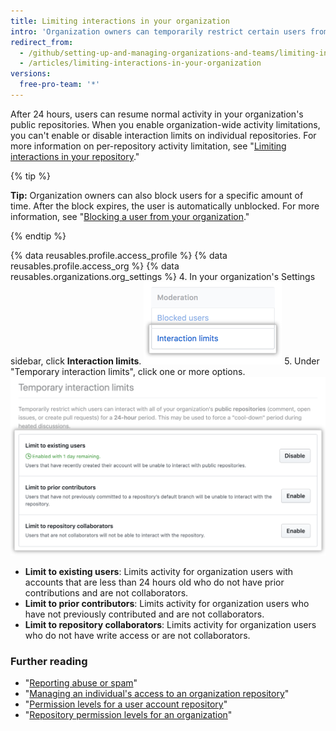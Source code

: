 ```yaml
---
title: Limiting interactions in your organization
intro: 'Organization owners can temporarily restrict certain users from commenting, opening issues, or creating pull requests in the organization''s public repositories to enforce a period of limited activity.'
redirect_from:
  - /github/setting-up-and-managing-organizations-and-teams/limiting-interactions-in-your-organization
  - /articles/limiting-interactions-in-your-organization
versions:
  free-pro-team: '*'
---
```


After 24 hours, users can resume normal activity in your organization's public repositories. When you enable organization-wide activity limitations, you can't enable or disable interaction limits on individual repositories. For more information on per-repository activity limitation, see "[Limiting interactions in your repository](/articles/limiting-interactions-in-your-repository)."

{% tip %}

**Tip:** Organization owners can also block users for a specific amount of time. After the block expires, the user is automatically unblocked. For more information, see "[Blocking a user from your organization](/articles/blocking-a-user-from-your-organization)." 

{% endtip %}

{% data reusables.profile.access_profile %}
{% data reusables.profile.access_org %}
{% data reusables.organizations.org_settings %}
4. In your organization's Settings sidebar, click **Interaction limits**.
![Interaction limits in organization settings ](/assets/images/help/organizations/org-settings-interaction-limits.png)
5. Under "Temporary interaction limits", click one or more options.
  ![Temporary interaction limit options](/assets/images/help/organizations/organization-temporary-interaction-limits-options.png)
   - **Limit to existing users**: Limits activity for organization users with accounts that are less than 24 hours old who do not have prior contributions and are not collaborators.
   - **Limit to prior contributors**: Limits activity for organization users who have not previously contributed and are not collaborators.
   - **Limit to repository collaborators**: Limits activity for organization users who do not have write access or are not collaborators.

### Further reading
- "[Reporting abuse or spam](/articles/reporting-abuse-or-spam)"
- "[Managing an individual's access to an organization repository](/articles/managing-an-individual-s-access-to-an-organization-repository)"
- "[Permission levels for a user account repository](/articles/permission-levels-for-a-user-account-repository)"
- "[Repository permission levels for an organization](/articles/repository-permission-levels-for-an-organization)"
